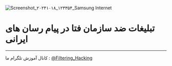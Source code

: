 ![Screenshot_۲۰۲۴۱۰۱۸_۱۲۳۳۵۴_Samsung Internet](https://github.com/user-attachments/assets/76e66a28-e9cd-4482-9720-21858d25e7ed)
# تبلیغات ضد سازمان فتا در پیام رسان های ایرانی
----
کانال آموزش تلگرام ما :
[@Filtering_Hacking](https://t.me/Filtering_Hacking)
